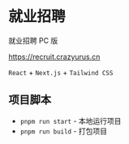 # 就业招聘

就业招聘 PC 版

https://recruit.crazyurus.cn

`React` + `Next.js` + `Tailwind CSS`

## 项目脚本

- `pnpm run start` - 本地运行项目
- `pnpm run build` - 打包项目
